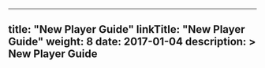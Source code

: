 
---
title: "New Player Guide"
linkTitle: "New Player Guide"
weight: 8
date: 2017-01-04
description: >
 New Player Guide
---

